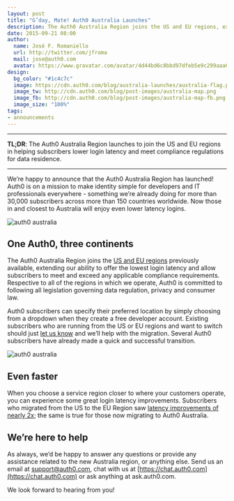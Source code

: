 ```yaml
---
layout: post
title: "G’day, Mate! Auth0 Australia Launches"
description: The Auth0 Australia Region joins the US and EU regions, extending our ability to offer the lowest login latency and allow subscribers to meet any applicable compliance requirements.
date: 2015-09-21 08:00
author:
  name: José F. Romaniello
  url: http://twitter.com/jfroma
  mail: jose@auth0.com
  avatar: https://www.gravatar.com/avatar/4d44bd6c8bbd97dfeb5e9c299aaa68c5
design:
  bg_color: "#1c4c7c"
  image: https://cdn.auth0.com/blog/australia-launches/australia-flag.png
  image_tw: http://cdn.auth0.com/blog/post-images/australia-map.png
  image_fb: http://cdn.auth0.com/blog/post-images/australia-map-fb.png
  image_size: "100%"
tags:
- announcements
---
```


---

**TL;DR**: The Auth0 Australia Region launches to join the US and EU regions in helping subscribers lower login latency and meet compliance regulations for data residence.

---

We’re happy to announce that the Auth0 Australia Region has launched! Auth0 is on a mission to make identity simple for developers and IT professionals everywhere - something we’re already doing for more than 30,000 subscribers across more than 150 countries worldwide. Now those in and closest to Australia will enjoy even lower latency logins.

![auth0 australia](https://cdn.auth0.com/blog/australia-launches/australia-map.png)

## One Auth0, three continents

The Auth0 Australia Region joins the [US and EU regions](https://auth0.com/blog/2015/04/27/auth0-europe-launches/) previously available, extending our ability to offer the lowest login latency and allow subscribers to meet and exceed any applicable compliance requirements. Respective to all of the regions in which we operate, Auth0 is committed to following all legislation governing data regulation, privacy and consumer law. 

Auth0 subscribers can specify their preferred location by simply choosing from a dropdown when they create a free developer account. Existing subscribers who are running from the US or EU regions and want to switch should just [let us know](mailto:support@auth0.com) and we’ll help with the migration. Several Auth0 subscribers have already made a quick and successful transition. 

![auth0 australia](https://cdn.auth0.com/blog/australia-launches/australia-region.gif)

## Even faster

When you choose a service region closer to where your customers operate, you can experience some great login latency improvements. Subscribers who migrated from the US to the EU Region saw [latency improvements of nearly 2x](https://auth0.com/blog/2015/04/27/auth0-europe-launches/); the same is true for those now migrating to Auth0 Australia. 

## We’re here to help

As always, we’d be happy to answer any questions or provide any assistance related to the new Australia region, or anything else. Send us an email at [support@auth0.com](mailto:support@auth0.com), chat with us at [https://chat.auth0.com](https://chat.auth0.com) or ask anything at ask.auth0.com. 

We look forward to hearing from you!
